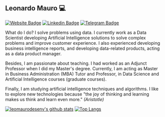 ## Leonardo Mauro 💻 
[![Website Badge](https://img.shields.io/badge/website-portfolio-blue?style=flat-square)](http://leonardomauro.com/portfolio/)
[![Linkedin Badge](https://img.shields.io/badge/-LeonardoMauro-blue?style=flat-square&logo=linkedin&logoColor=white)](https://www.linkedin.com/in/leomaurodesenv/)
[![Telegram Badge](https://img.shields.io/badge/-leomaurodesenv-2CA5E0?style=flat-square&logo=telegram)](https://t.me/leomaurodesenv)

What do I do? I solve problems using data. I currently work as a Data Scientist developing Artificial Intelligence solutions to solve complex problems and improve customer experience. I also experienced developing business intelligence reports, and developing data-related products, acting as a data product manager.   

Besides, I am passionate about teaching. I had worked as an Adjunct Professor when I did my Master's degree. Currently, I am acting as Master in Business Administration (MBA) Tutor and Professor, in Data Science and Artificial Intelligence courses (graduate courses).   

Finally, I am studying artificial intelligence techniques and algorithms. I like to explore new technologies because "the joy of thinking and learning makes us think and learn even more." _(Aristotle)_   

[![leomaurodesenv's github stats](https://github-readme-stats.vercel.app/api?username=leomaurodesenv&count_private=true&hide=issues&show_icons=true&title_color=007ec6&icon_color=007ec6&line_height=24)](https://github.com/leomaurodesenv)
[![Top Langs](https://github-readme-stats.vercel.app/api/top-langs/?username=leomaurodesenv&layout=compact&langs_count=6&hide=php,css&title_color=007ec6&icon_color=007ec6)](https://profile.codersrank.io/user/leomaurodesenv/)
